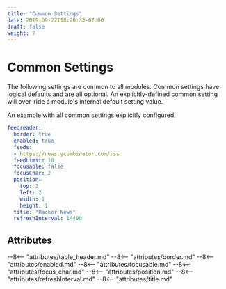 ```yaml
---
title: "Common Settings"
date: 2019-09-22T18:20:35-07:00
draft: false
weight: 7
---
```


# Common Settings

The following settings are common to all modules. Common settings have logical defaults and are all optional. An explicitly-defined common setting will over-ride a module's internal default setting value.

An example with all common settings explicitly configured.

```yaml
feedreader:
  border: true
  enabled: true
  feeds:
  - https://news.ycombinator.com/rss
  feedLimit: 10
  focusable: false
  focusChar: 2
  position:
    top: 2
    left: 2
    width: 1
    height: 1
  title: "Hacker News"
  refreshInterval: 14400
```

## Attributes

<table>
  --8<-- "attributes/table_header.md"

  <tbody>
    --8<-- "attributes/border.md"
    --8<-- "attributes/enabled.md"
    --8<-- "attributes/focusable.md"
    --8<-- "attributes/focus_char.md"
    --8<-- "attributes/position.md"
    --8<-- "attributes/refreshInterval.md"
    --8<-- "attributes/title.md"
  </tbody>
</table>